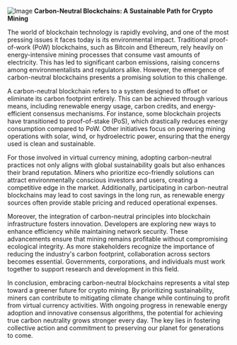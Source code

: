 
![Image](https://github.com/user-attachments/assets/31692037-0104-4703-abd1-696b6a7dd41b)
**Carbon-Neutral Blockchains: A Sustainable Path for Crypto Mining**

The world of blockchain technology is rapidly evolving, and one of the most pressing issues it faces today is its environmental impact. Traditional proof-of-work (PoW) blockchains, such as Bitcoin and Ethereum, rely heavily on energy-intensive mining processes that consume vast amounts of electricity. This has led to significant carbon emissions, raising concerns among environmentalists and regulators alike. However, the emergence of carbon-neutral blockchains presents a promising solution to this challenge.

A carbon-neutral blockchain refers to a system designed to offset or eliminate its carbon footprint entirely. This can be achieved through various means, including renewable energy usage, carbon credits, and energy-efficient consensus mechanisms. For instance, some blockchain projects have transitioned to proof-of-stake (PoS), which drastically reduces energy consumption compared to PoW. Other initiatives focus on powering mining operations with solar, wind, or hydroelectric power, ensuring that the energy used is clean and sustainable.

For those involved in virtual currency mining, adopting carbon-neutral practices not only aligns with global sustainability goals but also enhances their brand reputation. Miners who prioritize eco-friendly solutions can attract environmentally conscious investors and users, creating a competitive edge in the market. Additionally, participating in carbon-neutral blockchains may lead to cost savings in the long run, as renewable energy sources often provide stable pricing and reduced operational expenses.

Moreover, the integration of carbon-neutral principles into blockchain infrastructure fosters innovation. Developers are exploring new ways to enhance efficiency while maintaining network security. These advancements ensure that mining remains profitable without compromising ecological integrity. As more stakeholders recognize the importance of reducing the industry's carbon footprint, collaboration across sectors becomes essential. Governments, corporations, and individuals must work together to support research and development in this field.

In conclusion, embracing carbon-neutral blockchains represents a vital step toward a greener future for crypto mining. By prioritizing sustainability, miners can contribute to mitigating climate change while continuing to profit from virtual currency activities. With ongoing progress in renewable energy adoption and innovative consensus algorithms, the potential for achieving true carbon neutrality grows stronger every day. The key lies in fostering collective action and commitment to preserving our planet for generations to come.